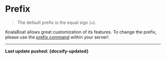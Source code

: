 # Prefix
> The default prefix is the equal sign (`=`).

KoalaBoat allows great customization of its features. To change the prefix, please use the [prefix command](/commands/settings/set-prefix.md) within your server!

----

**Last update pushed: {docsify-updated}**
